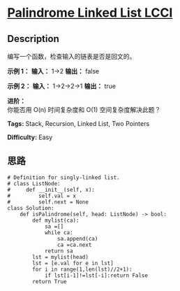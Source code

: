 # [Palindrome Linked List LCCI][title]

## Description

编写一个函数，检查输入的链表是否是回文的。



**示例 1：**
            **输入：** 1->2    **输出：** false     

**示例 2：**
            **输入：** 1->2->2->1    **输出：** true     



**进阶：**  
你能否用 O(n) 时间复杂度和 O(1) 空间复杂度解决此题？


**Tags:** Stack, Recursion, Linked List, Two Pointers

**Difficulty:** Easy

## 思路

``` python3
# Definition for singly-linked list.
# class ListNode:
#     def __init__(self, x):
#         self.val = x
#         self.next = None
class Solution:
    def isPalindrome(self, head: ListNode) -> bool:
        def mylist(ca):
            sa =[]
            while ca:
                sa.append(ca)
                ca =ca.next
            return sa       
        lst = mylist(head)      
        lst = [e.val for e in lst]
        for i in range(1,len(lst)//2+1):
            if lst[i-1]!=lst[-i]:return False
        return True 
```

[title]: https://leetcode-cn.com/problems/palindrome-linked-list-lcci
